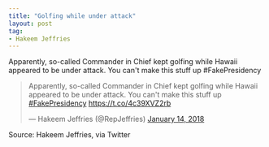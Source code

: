 ```yaml
---
title: "Golfing while under attack"
layout: post
tag:
- Hakeem Jeffries
---
```


Apparently, so-called Commander in Chief kept golfing while Hawaii appeared to be under attack. You can't make this stuff up #FakePresidency

<blockquote class="twitter-tweet"><p lang="en" dir="ltr">Apparently, so-called Commander in Chief kept golfing while Hawaii appeared to be under attack. You can&#39;t make this stuff up <a href="https://twitter.com/hashtag/FakePresidency?src=hash&amp;ref_src=twsrc%5Etfw">#FakePresidency</a> <a href="https://t.co/4c39XVZ2rb">https://t.co/4c39XVZ2rb</a></p>&mdash; Hakeem Jeffries (@RepJeffries) <a href="https://twitter.com/RepJeffries/status/952667599019610112?ref_src=twsrc%5Etfw">January 14, 2018</a></blockquote> <script async src="https://platform.twitter.com/widgets.js" charset="utf-8"></script>

Source: Hakeem Jeffries, via Twitter
